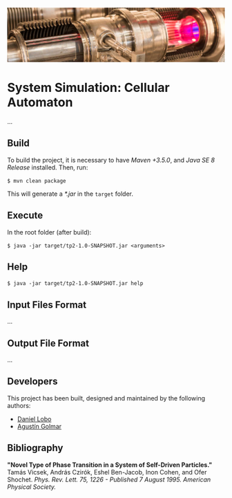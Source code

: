 ![...](resources/image/readme-header.png)

# System Simulation: Cellular Automaton

...

## Build

To build the project, it is necessary to have _Maven +3.5.0_, and
_Java SE 8 Release_ installed. Then, run:

```
$ mvn clean package
```

This will generate a _\*.jar_ in the `target` folder.

## Execute

In the root folder (after build):

```
$ java -jar target/tp2-1.0-SNAPSHOT.jar <arguments>
```

## Help

```
$ java -jar target/tp2-1.0-SNAPSHOT.jar help
```

## Input Files Format

...

## Output File Format

...

## Developers

This project has been built, designed and maintained by the following authors:

* [Daniel Lobo](https://github.com/lobo)
* [Agustín Golmar](https://github.com/agustin-golmar)

## Bibliography

__"Novel Type of Phase Transition in a System of Self-Driven Particles."__
Tamás Vicsek, András Czirók, Eshel Ben-Jacob, Inon Cohen, and Ofer Shochet.
_Phys. Rev. Lett. 75, 1226 - Published 7 August 1995. American Physical
Society._
